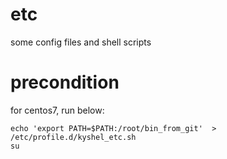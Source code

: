 


# etc
some config files and shell scripts


# precondition
for centos7, run below:
```
echo 'export PATH=$PATH:/root/bin_from_git'  > /etc/profile.d/kyshel_etc.sh
su
```
